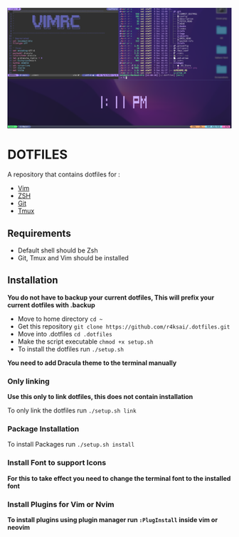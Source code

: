 ![cover](./images/screenshot.png)

# DOTFILES

A repository that contains dotfiles for :
- [Vim](.vimrc)
- [ZSH](.zshrc)
- [Git](.gitconfig)
- [Tmux](.tmux.conf)

## Requirements

- Default shell should be Zsh
- Git, Tmux and Vim should be installed

## Installation 

**You do not have to backup your current dotfiles, This will prefix your current dotfiles with .backup** 

- Move to home directory `cd ~`
- Get this repository `git clone https://github.com/r4ksai/.dotfiles.git`
- Move into .dotfiles `cd .dotfiles`
- Make the script executable `chmod +x setup.sh`
- To install the dotfiles run `./setup.sh`

**You need to add Dracula theme to the terminal manually**

### Only linking

**Use this only to link dotfiles, this does not contain installation**

To only link the dotfiles run `./setup.sh link`

### Package Installation

To install Packages run `./setup.sh install`

### Install Font to support  Icons

**For this to take effect you need to change the terminal font to the installed font**

### Install Plugins for Vim or Nvim

**To install plugins using plugin manager run `:PlugInstall` inside vim or neovim**

